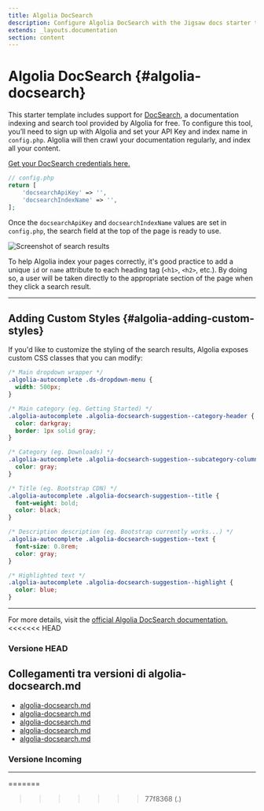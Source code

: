 ```yaml
---
title: Algolia DocSearch
description: Configure Algolia DocSearch with the Jigsaw docs starter template
extends: _layouts.documentation
section: content
---
```


# Algolia DocSearch {#algolia-docsearch}

This starter template includes support for [DocSearch](https://community.algolia.com/docsearch/), a documentation indexing and search tool provided by Algolia for free. To configure this tool, you’ll need to sign up with Algolia and set your API Key and index name in `config.php`. Algolia will then crawl your documentation regularly, and index all your content.

[Get your DocSearch credentials here.](https://community.algolia.com/docsearch/#join-docsearch-program)

```php
// config.php
return [
    'docsearchApiKey' => '',
    'docsearchIndexName' => '',
];
```

Once the `docsearchApiKey` and `docsearchIndexName` values are set in `config.php`, the search field at the top of the page is ready to use.

<img class="block m-auto" src="/assets/img/docsearch.png" alt="Screenshot of search results" />

To help Algolia index your pages correctly, it's good practice to add a unique `id` or `name` attribute to each heading tag (`<h1>`, `<h2>`, etc.). By doing so, a user will be taken directly to the appropriate section of the page when they click a search result.

---

## Adding Custom Styles {#algolia-adding-custom-styles}

If you'd like to customize the styling of the search results, Algolia exposes custom CSS classes that you can modify:

```css
/* Main dropdown wrapper */
.algolia-autocomplete .ds-dropdown-menu {
  width: 500px;
}

/* Main category (eg. Getting Started) */
.algolia-autocomplete .algolia-docsearch-suggestion--category-header {
  color: darkgray;
  border: 1px solid gray;
}

/* Category (eg. Downloads) */
.algolia-autocomplete .algolia-docsearch-suggestion--subcategory-column {
  color: gray;
}

/* Title (eg. Bootstrap CDN) */
.algolia-autocomplete .algolia-docsearch-suggestion--title {
  font-weight: bold;
  color: black;
}

/* Description description (eg. Bootstrap currently works...) */
.algolia-autocomplete .algolia-docsearch-suggestion--text {
  font-size: 0.8rem;
  color: gray;
}

/* Highlighted text */
.algolia-autocomplete .algolia-docsearch-suggestion--highlight {
  color: blue;
}
```

---

For more details, visit the [official Algolia DocSearch documentation.](https://community.algolia.com/docsearch/what-is-docsearch.html)
<<<<<<< HEAD
### Versione HEAD


## Collegamenti tra versioni di algolia-docsearch.md
* [algolia-docsearch.md](../../../Chart/docs/algolia-docsearch.md)
* [algolia-docsearch.md](../../../Gdpr/docs/algolia-docsearch.md)
* [algolia-docsearch.md](../../../Xot/docs/algolia-docsearch.md)
* [algolia-docsearch.md](../../../UI/docs/algolia-docsearch.md)
* [algolia-docsearch.md](../../../Cms/docs/algolia-docsearch.md)


### Versione Incoming


---

=======
>>>>>>> 77f8368 (.)
